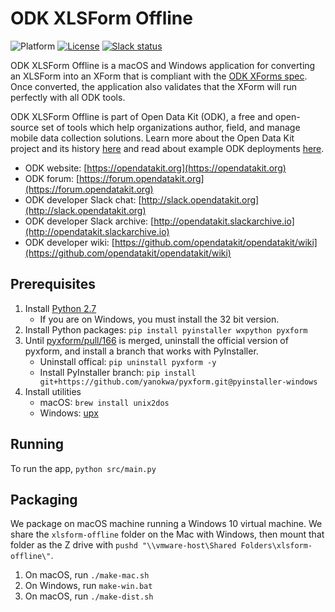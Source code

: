 # ODK XLSForm Offline
![Platform](https://img.shields.io/badge/platform-Python-blue.svg)
[![License](https://img.shields.io/badge/license-Apache%202.0-blue.svg)](https://opensource.org/licenses/Apache-2.0)
[![Slack status](http://slack.opendatakit.org/badge.svg)](http://slack.opendatakit.org)

ODK XLSForm Offline is a macOS and Windows application for converting an XLSForm into an XForm that is compliant with the [ODK XForms spec](http://opendatakit.github.io/xforms-spec). Once converted, the application also validates that the XForm will run perfectly with all ODK tools.
   
ODK XLSForm Offline is part of Open Data Kit (ODK), a free and open-source set of tools which help organizations author, field, and manage mobile data collection solutions. Learn more about the Open Data Kit project and its history [here](https://opendatakit.org/about/) and read about example ODK deployments [here](https://opendatakit.org/about/deployments/).

* ODK website: [https://opendatakit.org](https://opendatakit.org)
* ODK forum: [https://forum.opendatakit.org](https://forum.opendatakit.org)
* ODK developer Slack chat: [http://slack.opendatakit.org](http://slack.opendatakit.org) 
* ODK developer Slack archive: [http://opendatakit.slackarchive.io](http://opendatakit.slackarchive.io) 
* ODK developer wiki: [https://github.com/opendatakit/opendatakit/wiki](https://github.com/opendatakit/opendatakit/wiki)

## Prerequisites

1. Install [Python 2.7](https://www.python.org/downloads/)
	* If you are on Windows, you must install the 32 bit version.
1. Install Python packages: ``pip install pyinstaller wxpython pyxform``
1. Until [pyxform/pull/166](https://github.com/XLSForm/pyxform/pull/166) is merged, uninstall the official version of pyxform, and install a branch that works with PyInstaller.
	* Uninstall offical: ``pip uninstall pyxform -y``
	* Install PyInstaller branch: ``pip install git+https://github.com/yanokwa/pyxform.git@pyinstaller-windows``
1. Install utilities
	* macOS: ``brew install unix2dos``
	* Windows: [upx](https://upx.github.io/)

## Running

To run the app, `python src/main.py`

##  Packaging

We package on macOS machine running a Windows 10 virtual machine. We share the `xlsform-offline` folder on the Mac with Windows, then mount that folder as the Z drive with `pushd "\\vmware-host\Shared Folders\xlsform-offline\"`.

1. On macOS, run `./make-mac.sh`
1. On Windows, run `make-win.bat`
1. On macOS, run `./make-dist.sh`
